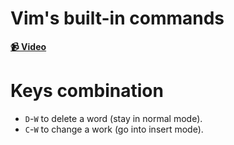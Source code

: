 # Vim's built-in commands

**[📹 Video](https://egghead.io/lessons/misc-vim-s-built-in-commands)**

# Keys combination

- `D`-`W` to delete a word (stay in normal mode).
- `C`-`W` to change a work (go into insert mode).